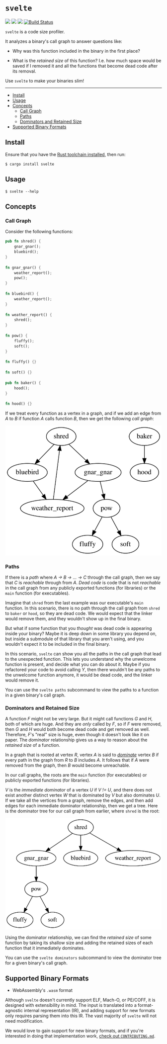 # `svelte`

[![](https://docs.rs/svelte/badge.svg)](https://docs.rs/svelte/)
[![](https://img.shields.io/crates/v/svelte.svg)](https://crates.io/crates/svelte)
[![](https://img.shields.io/crates/d/svelte.svg)](https://crates.io/crates/svelte)
[![Build Status](https://travis-ci.org/fitzgen/svelte.svg?branch=master)](https://travis-ci.org/fitzgen/svelte)

`svelte` is a code size profiler.

It analyzes a binary's call graph to answer questions like:

* Why was this function included in the binary in the first place?

* What is the *retained size* of this function? I.e. how much space would be
  saved if I removed it and all the functions that become dead code after its
  removal.

Use `svelte` to make your binaries slim!

--------------------------------------------------------------------------------

<!-- START doctoc generated TOC please keep comment here to allow auto update -->
<!-- DON'T EDIT THIS SECTION, INSTEAD RE-RUN doctoc TO UPDATE -->


- [Install](#install)
- [Usage](#usage)
- [Concepts](#concepts)
  - [Call Graph](#call-graph)
  - [Paths](#paths)
  - [Dominators and Retained Size](#dominators-and-retained-size)
- [Supported Binary Formats](#supported-binary-formats)

<!-- END doctoc generated TOC please keep comment here to allow auto update -->

## Install

Ensure that you have the [Rust toolchain installed](https://www.rust-lang.org/),
then run:

```
$ cargo install svelte
```

## Usage

```
$ svelte --help
```

## Concepts

### Call Graph

Consider the following functions:

```rust
pub fn shred() {
    gnar_gnar();
    bluebird();
}

fn gnar_gnar() {
    weather_report();
    pow();
}

fn bluebird() {
    weather_report();
}

fn weather_report() {
    shred();
}

fn pow() {
    fluffy();
    soft();
}

fn fluffy() {}

fn soft() {}

pub fn baker() {
    hood();
}

fn hood() {}
```

If we treat every function as a vertex in a graph, and if we add an edge from
*A* to *B* if function *A* calls function *B*, then we get the following *call
graph*:

[<img alt="Call Graph" src="./call-graph.svg"/>](./call-graph.svg)

### Paths

If there is a *path* where *A → B → ... → C* through the call graph, then we say
that *C* is *reachable* through from *A*. *Dead code* is code that is not
*reachable* in the call graph from any publicly exported functions (for
libraries) or the `main` function (for executables).

Imagine that `shred` from the last example was our executable's `main`
function. In this scenario, there is no path through the call graph from `shred`
to `baker` or `hood`, so they are dead code. We would expect that the linker
would remove them, and they wouldn't show up in the final binary.

But what if some function that you *thought* was dead code is appearing inside
your binary? Maybe it is deep down in some library you depend on, but inside a
submodule of that library that you aren't using, and you wouldn't expect it to
be included in the final binary.

In this scenario, `svelte` can show you all the paths in the call graph that
lead to the unexpected function. This lets you understand why the unwelcome
function is present, and decide what you can do about it. Maybe if you
refactored your code to avoid calling *Y*, then there wouldn't be any paths to
the unwelcome function anymore, it would be dead code, and the linker would
remove it.

You can use the `svelte paths` subcommand to view the paths to a function in a
given binary's call graph.

### Dominators and Retained Size

A function *F* might not be very large. But it might call functions *G* and *H*,
both of which are huge. And they are *only* called by *F*, so if *F* were
removed, then *G* and *H* would both become dead code and get removed as
well. Therefore, *F*'s "real" size is huge, even though it doesn't look like it
on paper. The *dominator* relationship gives us a way to reason about the
*retained size* of a function.

In a graph that is rooted at vertex *R*, vertex *A* is said to
[*dominate*][dominators] vertex *B* if every path in the graph from *R* to *B*
includes *A*. It follows that if *A* were removed from the graph, then *B* would
become unreachable.

In our call graphs, the roots are the `main` function (for executables) or
publicly exported functions (for libraries).

*V* is the *immediate dominator* of a vertex *U* if *V != U*, and there does not
exist another distinct vertex *W* that is dominated by *V* but also dominates
*U*. If we take all the vertices from a graph, remove the edges, and then add
edges for each immediate dominator relationship, then we get a tree. Here is the
dominator tree for our call graph from earlier, where `shred` is the root:

[<img alt="Dominator Tree" src="./dominator-tree.svg"/>](./dominator-tree.svg)

Using the dominator relationship, we can find the *retained size* of some
function by taking its shallow size and adding the retained sizes of each
function that it immediately dominates.

You can use the `svelte dominators` subcommand to view the dominator tree for a
given binary's call graph.

[dominators]: https://en.wikipedia.org/wiki/Dominator_(graph_theory)

## Supported Binary Formats

* WebAssembly's `.wasm` format

Although `svelte` doesn't currently support ELF, Mach-O, or PE/COFF, it is
designed with extensibility in mind. The input is translated into a
format-agnostic internal representation (IR), and adding support for new formats
only requires parsing them into this IR. The vast majority of `svelte` will not
need modification.

We would love to gain support for new binary formats, and if you're interested
in doing that implementation work, [check out
`CONTRIBUTING.md`](./CONTRIBUTING.md).
